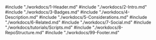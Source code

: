 #include "./workdocs/1-Header.md"
#include "./workdocs/2-Intro.md"
#include "./workdocs/3-Badges.md"
#include "./workdocs/4-Description.md"
#include "./workdocs/5-Considerations.md"
#include "./workdocs/6-Related.md"
#include "./workdocs/7-Social.md"
#include "./workdocs/tutorials/Scripts.md"
#include "./workdocs/8-RepoStructure.md"
#include "./workdocs/99-Footer.md"
